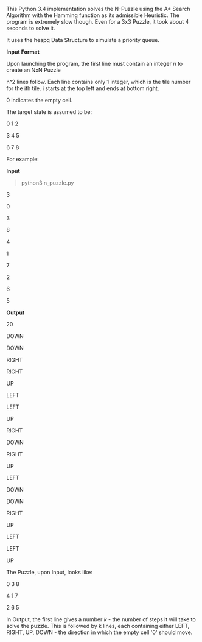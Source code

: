 This Python 3.4 implementation solves the N-Puzzle using the A* Search Algorithm with the Hamming function as its admissible Heuristic. The program is extremely slow though. Even for a 3x3 Puzzle, it took about 4 seconds to solve it.

It uses the heapq Data Structure to simulate a priority queue.

**Input Format**

Upon launching the program, the first line must contain an integer *n* to create an NxN Puzzle

n^2 lines follow. Each line contains only 1 integer, which is the tile number for the ith tile. i starts at the top left and ends at bottom right.

0 indicates the empty cell.

The target state is assumed to be:

0 1 2

3 4 5

6 7 8

For example:

**Input**

> python3 n_puzzle.py

3

0

3

8

4

1

7

2

6

5

**Output**

20

DOWN

DOWN

RIGHT

RIGHT

UP

LEFT

LEFT

UP

RIGHT

DOWN

RIGHT

UP

LEFT

DOWN

DOWN

RIGHT

UP

LEFT

LEFT

UP

The Puzzle, upon Input, looks like:

0 3 8

4 1 7

2 6 5

In Output, the first line gives a number *k* - the number of steps it will take to solve the puzzle.
This is followed by k lines, each containing either LEFT, RIGHT, UP, DOWN - the direction in which the empty cell '0' should move.
